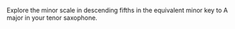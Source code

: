 Explore the minor scale in descending fifths in the equivalent minor key to A major in your tenor saxophone.
